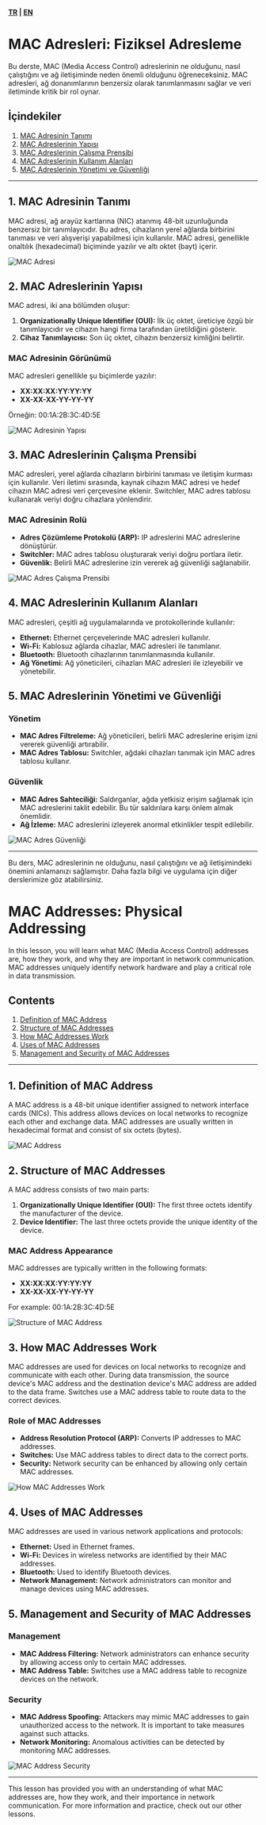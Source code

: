 **[TR](#tr) | [EN](#en)**

<a name="tr"></a>
# MAC Adresleri: Fiziksel Adresleme

Bu derste, MAC (Media Access Control) adreslerinin ne olduğunu, nasıl çalıştığını ve ağ iletişiminde neden önemli olduğunu öğreneceksiniz. MAC adresleri, ağ donanımlarının benzersiz olarak tanımlanmasını sağlar ve veri iletiminde kritik bir rol oynar.

## İçindekiler

1. [MAC Adresinin Tanımı](#mac-tanimi)
2. [MAC Adreslerinin Yapısı](#mac-yapisi)
3. [MAC Adreslerinin Çalışma Prensibi](#mac-prensip)
4. [MAC Adreslerinin Kullanım Alanları](#mac-kullanim)
5. [MAC Adreslerinin Yönetimi ve Güvenliği](#mac-yonetim)

---

<a name="mac-tanimi"></a>
## 1. MAC Adresinin Tanımı

MAC adresi, ağ arayüz kartlarına (NIC) atanmış 48-bit uzunluğunda benzersiz bir tanımlayıcıdır. Bu adres, cihazların yerel ağlarda birbirini tanıması ve veri alışverişi yapabilmesi için kullanılır. MAC adresi, genellikle onaltılık (hexadecimal) biçiminde yazılır ve altı oktet (bayt) içerir.

![MAC Adresi](https://encrypted-tbn0.gstatic.com/images?q=tbn:ANd9GcQEdX4SG8wZpk0gsdzaxWSe0H_zGdjM71QcZDsvOJ9KNg1TPPr1t1TDe_mF&s=10)

<a name="mac-yapisi"></a>
## 2. MAC Adreslerinin Yapısı

MAC adresi, iki ana bölümden oluşur:

1. **Organizationally Unique Identifier (OUI):** İlk üç oktet, üreticiye özgü bir tanımlayıcıdır ve cihazın hangi firma tarafından üretildiğini gösterir.
2. **Cihaz Tanımlayıcısı:** Son üç oktet, cihazın benzersiz kimliğini belirtir.

### MAC Adresinin Görünümü

MAC adresleri genellikle şu biçimlerde yazılır:

- **XX:XX:XX:YY:YY:YY**
- **XX-XX-XX-YY-YY-YY**

Örneğin: 00:1A:2B:3C:4D:5E

![MAC Adresinin Yapısı](https://encrypted-tbn0.gstatic.com/images?q=tbn:ANd9GcSfGktH_s8MRKNSsH1ahiFN2BUItHHi2UjlUCF-Wgp9W18w-M0IDmTI56yI&s=10)

<a name="mac-prensip"></a>
## 3. MAC Adreslerinin Çalışma Prensibi

MAC adresleri, yerel ağlarda cihazların birbirini tanıması ve iletişim kurması için kullanılır. Veri iletimi sırasında, kaynak cihazın MAC adresi ve hedef cihazın MAC adresi veri çerçevesine eklenir. Switchler, MAC adres tablosu kullanarak veriyi doğru cihazlara yönlendirir.

### MAC Adresinin Rolü

- **Adres Çözümleme Protokolü (ARP):** IP adreslerini MAC adreslerine dönüştürür.
- **Switchler:** MAC adres tablosu oluşturarak veriyi doğru portlara iletir.
- **Güvenlik:** Belirli MAC adreslerine izin vererek ağ güvenliği sağlanabilir.

![MAC Adres Çalışma Prensibi](https://encrypted-tbn0.gstatic.com/images?q=tbn:ANd9GcQ4mPpdVXwsQVVMgQhfU2VUTEIZkW8eiXIMs1nx3DsBQUvPW1S63Tfe6tE&s=10)

<a name="mac-kullanim"></a>
## 4. MAC Adreslerinin Kullanım Alanları

MAC adresleri, çeşitli ağ uygulamalarında ve protokollerinde kullanılır:

- **Ethernet:** Ethernet çerçevelerinde MAC adresleri kullanılır.
- **Wi-Fi:** Kablosuz ağlarda cihazlar, MAC adresleri ile tanımlanır.
- **Bluetooth:** Bluetooth cihazlarının tanımlanmasında kullanılır.
- **Ağ Yönetimi:** Ağ yöneticileri, cihazları MAC adresleri ile izleyebilir ve yönetebilir.


<a name="mac-yonetim"></a>
## 5. MAC Adreslerinin Yönetimi ve Güvenliği

### Yönetim

- **MAC Adres Filtreleme:** Ağ yöneticileri, belirli MAC adreslerine erişim izni vererek güvenliği artırabilir.
- **MAC Adres Tablosu:** Switchler, ağdaki cihazları tanımak için MAC adres tablosu kullanır.

### Güvenlik

- **MAC Adres Sahteciliği:** Saldırganlar, ağda yetkisiz erişim sağlamak için MAC adreslerini taklit edebilir. Bu tür saldırılara karşı önlem almak önemlidir.
- **Ağ İzleme:** MAC adreslerini izleyerek anormal etkinlikler tespit edilebilir.

![MAC Adres Güvenliği](https://encrypted-tbn0.gstatic.com/images?q=tbn:ANd9GcT9jw8YkUPtcM4pyqjuTYejTH-H_sVWBoQsssW4b_RXZXr_vQl_mAXOhoEi&s=10)

---

Bu ders, MAC adreslerinin ne olduğunu, nasıl çalıştığını ve ağ iletişimindeki önemini anlamanızı sağlamıştır. Daha fazla bilgi ve uygulama için diğer derslerimize göz atabilirsiniz.

<a name="en"></a>
# MAC Addresses: Physical Addressing

In this lesson, you will learn what MAC (Media Access Control) addresses are, how they work, and why they are important in network communication. MAC addresses uniquely identify network hardware and play a critical role in data transmission.

## Contents

1. [Definition of MAC Address](#mac-definition)
2. [Structure of MAC Addresses](#mac-structure)
3. [How MAC Addresses Work](#mac-principle)
4. [Uses of MAC Addresses](#mac-usage)
5. [Management and Security of MAC Addresses](#mac-management)

---

<a name="mac-definition"></a>
## 1. Definition of MAC Address

A MAC address is a 48-bit unique identifier assigned to network interface cards (NICs). This address allows devices on local networks to recognize each other and exchange data. MAC addresses are usually written in hexadecimal format and consist of six octets (bytes).

![MAC Address](https://encrypted-tbn0.gstatic.com/images?q=tbn:ANd9GcQEdX4SG8wZpk0gsdzaxWSe0H_zGdjM71QcZDsvOJ9KNg1TPPr1t1TDe_mF&s=10)

<a name="mac-structure"></a>
## 2. Structure of MAC Addresses

A MAC address consists of two main parts:

1. **Organizationally Unique Identifier (OUI):** The first three octets identify the manufacturer of the device.
2. **Device Identifier:** The last three octets provide the unique identity of the device.

### MAC Address Appearance

MAC addresses are typically written in the following formats:

- **XX:XX:XX:YY:YY:YY**
- **XX-XX-XX-YY-YY-YY**

For example: 00:1A:2B:3C:4D:5E

![Structure of MAC Address](https://encrypted-tbn0.gstatic.com/images?q=tbn:ANd9GcSfGktH_s8MRKNSsH1ahiFN2BUItHHi2UjlUCF-Wgp9W18w-M0IDmTI56yI&s=10)

<a name="mac-principle"></a>
## 3. How MAC Addresses Work

MAC addresses are used for devices on local networks to recognize and communicate with each other. During data transmission, the source device's MAC address and the destination device's MAC address are added to the data frame. Switches use a MAC address table to route data to the correct devices.

### Role of MAC Addresses

- **Address Resolution Protocol (ARP):** Converts IP addresses to MAC addresses.
- **Switches:** Use MAC address tables to direct data to the correct ports.
- **Security:** Network security can be enhanced by allowing only certain MAC addresses.

![How MAC Addresses Work](https://encrypted-tbn0.gstatic.com/images?q=tbn:ANd9GcQ4mPpdVXwsQVVMgQhfU2VUTEIZkW8eiXIMs1nx3DsBQUvPW1S63Tfe6tE&s=10)

<a name="mac-usage"></a>
## 4. Uses of MAC Addresses

MAC addresses are used in various network applications and protocols:

- **Ethernet:** Used in Ethernet frames.
- **Wi-Fi:** Devices in wireless networks are identified by their MAC addresses.
- **Bluetooth:** Used to identify Bluetooth devices.
- **Network Management:** Network administrators can monitor and manage devices using MAC addresses.

<a name="mac-management"></a>
## 5. Management and Security of MAC Addresses

### Management

- **MAC Address Filtering:** Network administrators can enhance security by allowing access only to certain MAC addresses.
- **MAC Address Table:** Switches use a MAC address table to recognize devices on the network.

### Security

- **MAC Address Spoofing:** Attackers may mimic MAC addresses to gain unauthorized access to the network. It is important to take measures against such attacks.
- **Network Monitoring:** Anomalous activities can be detected by monitoring MAC addresses.

![MAC Address Security](https://encrypted-tbn0.gstatic.com/images?q=tbn:ANd9GcT9jw8YkUPtcM4pyqjuTYejTH-H_sVWBoQsssW4b_RXZXr_vQl_mAXOhoEi&s=10)

---

This lesson has provided you with an understanding of what MAC addresses are, how they work, and their importance in network communication. For more information and practice, check out our other lessons.

